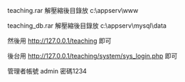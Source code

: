 teaching.rar 解壓縮後目錄放 c:\appserv\www

teaching_db.rar    解壓縮後目錄放 c:\appserv\mysql\data




然後用 http://127.0.0.1/teaching 即可 

後台用 http://127.0.0.1/teaching/system/sys_login.php 即可

管理者帳號 admin 密碼1234